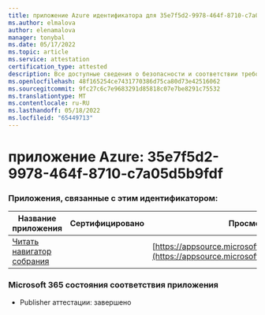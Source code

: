 ```yaml
---
title: приложение Azure идентификатора для 35e7f5d2-9978-464f-8710-c7a05d5b9fdf
ms.author: elmalova
author: elenamalova
manager: tonybal
ms.date: 05/17/2022
ms.topic: article
ms.service: attestation
certification_type: attested
description: Все доступные сведения о безопасности и соответствии требованиям для 35e7f5d2-9978-464f-8710-c7a05d5b9fdf.
ms.openlocfilehash: 48f165254ce7431770386d75ca80d73e42516062
ms.sourcegitcommit: 9fc27c6c7e9683291d85818c07e7be8291c75532
ms.translationtype: MT
ms.contentlocale: ru-RU
ms.lasthandoff: 05/18/2022
ms.locfileid: "65449713"
---
```

# <a name="azure-app-id-35e7f5d2-9978-464f-8710-c7a05d5b9fdf"></a>приложение Azure: 35e7f5d2-9978-464f-8710-c7a05d5b9fdf


### <a name="apps-associated-with-this-id"></a>Приложения, связанные с этим идентификатором:
| **Название приложения** | **Сертифицировано** | **Просмотр в AppSource** |
|--------------|---------------|-----------------------|
| [Читать навигатор собрания](../forward/WA200003896.md) |  | [https://appsource.microsoft.com/product/office/WA200003896](https://appsource.microsoft.com/product/office/WA200003896) |

### <a name="microsoft-365-app-compliance-status"></a>Microsoft 365 состояния соответствия приложения
- Publisher аттестации: завершено
